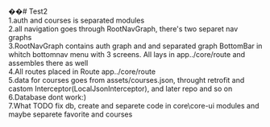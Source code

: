 ��#   T e s t 2 <br/>
 
 
1.auth and courses is separated modules<br/>
2.all navigation goes through RootNavGraph, there's two separet nav graphs <br/>
3.RootNavGraph contains auth graph and and separated graph BottomBar in whitch bottomnav menu with 3 screens. All lays in app../core/route and assembles there as well<br/>
4.All routes placed in Route app../core/route<br/>
5.data for courses goes from assets/courses.json, throught retrofit and castom Interceptor(LocalJsonInterceptor), and later repo and so on<br/>
6.Database dont work:) <br/>
7.What TODO fix db, create and separete code in core\core-ui modules and maybe separete favorite and courses <br/>
